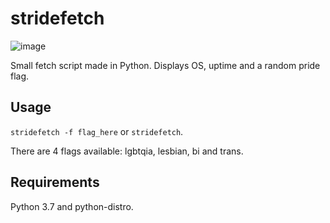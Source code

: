 # stridefetch 
![image](https://user-images.githubusercontent.com/104102985/164504590-76641413-1c42-47b8-9a19-c9d60f6adc26.png)

Small fetch script made in Python. Displays OS, uptime and a random pride flag.
## Usage
`stridefetch -f flag_here` or `stridefetch`. 

There are 4 flags available: lgbtqia, lesbian, bi and trans.
## Requirements
Python 3.7 and python-distro.
